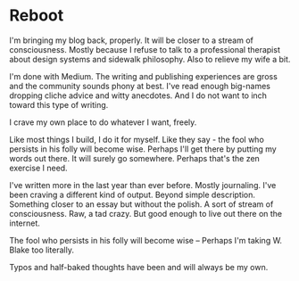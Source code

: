 # Reboot

I'm bringing my blog back, properly. It will be closer to a stream of consciousness. Mostly because I refuse to talk to a professional therapist about design systems and sidewalk philosophy. Also to relieve my wife a bit.

I'm done with Medium. The writing and publishing experiences are gross and the community sounds phony at best. I've read enough big-names dropping cliche advice and witty anecdotes. And I do not want to inch toward this type of writing.

I crave my own place to do whatever I want, freely.

Like most things I build, I do it for myself. Like they say - the fool who persists in his folly will become wise. Perhaps I'll get there by putting my words out there. It will surely go somewhere. Perhaps that's the zen exercise I need.

I've written more in the last year than ever before. Mostly journaling. I've been craving a different kind of output. Beyond simple description. Something closer to an essay but without the polish. A sort of stream of consciousness. Raw, a tad crazy. But good enough to live out there on the internet.

The fool who persists in his folly will become wise – Perhaps I'm taking W. Blake too literally.

Typos and half-baked thoughts have been and will always be my own.